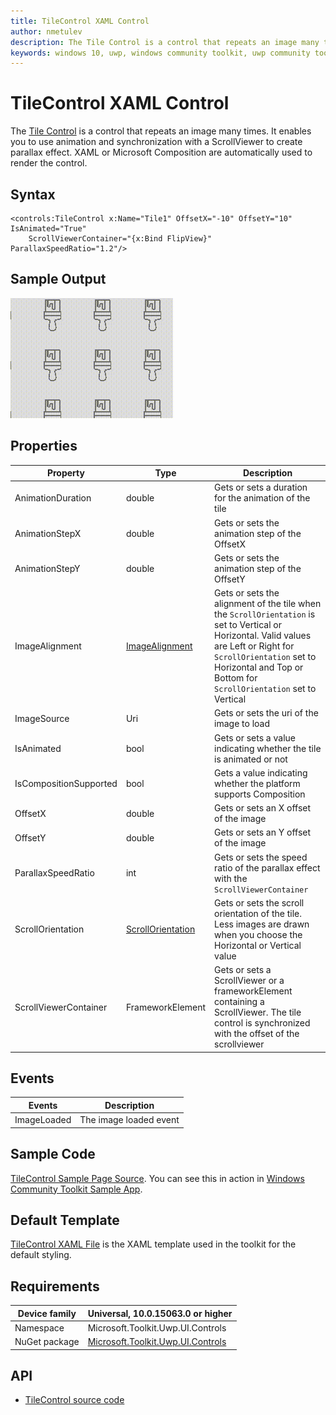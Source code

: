 ```yaml
---
title: TileControl XAML Control
author: nmetulev
description: The Tile Control is a control that repeats an image many times. It enables you to use animation and synchronization with a ScrollViewer to create parallax effect. XAML or Microsoft Composition are automatically used to render the control.
keywords: windows 10, uwp, windows community toolkit, uwp community toolkit, uwp toolkit, TileControl, XAML Control, xaml
---
```


# TileControl XAML Control

The [Tile Control](https://docs.microsoft.com/dotnet/api/microsoft.toolkit.uwp.ui.controls.tilecontrol) is a control that repeats an image many times. It enables you to use animation and synchronization with a ScrollViewer to create parallax effect. XAML or Microsoft Composition are automatically used to render the control.

## Syntax

```xaml
<controls:TileControl x:Name="Tile1" OffsetX="-10" OffsetY="10" IsAnimated="True" 
	ScrollViewerContainer="{x:Bind FlipView}" ParallaxSpeedRatio="1.2"/>
```

## Sample Output

![TileControl animation](../resources/images/Controls/TileControl.gif)

## Properties

| Property | Type | Description |
| -- | -- | -- |
| AnimationDuration | double | Gets or sets a duration for the animation of the tile |
| AnimationStepX | double | Gets or sets the animation step of the OffsetX |
| AnimationStepY | double | Gets or sets the animation step of the OffsetY |
| ImageAlignment | [ImageAlignment](https://docs.microsoft.com/dotnet/api/microsoft.toolkit.uwp.ui.controls.imagealignment) | Gets or sets the alignment of the tile when the `ScrollOrientation` is set to Vertical or Horizontal. Valid values are Left or Right for `ScrollOrientation` set to Horizontal and Top or Bottom for `ScrollOrientation` set to Vertical |
| ImageSource | Uri | Gets or sets the uri of the image to load |
| IsAnimated | bool | Gets or sets a value indicating whether the tile is animated or not |
| IsCompositionSupported | bool | Gets a value indicating whether the platform supports Composition |
| OffsetX | double | Gets or sets an X offset of the image |
| OffsetY | double | Gets or sets an Y offset of the image |
| ParallaxSpeedRatio | int | Gets or sets the speed ratio of the parallax effect with the `ScrollViewerContainer` |
| ScrollOrientation | [ScrollOrientation](https://docs.microsoft.com/dotnet/api/microsoft.toolkit.uwp.ui.controls.scrollorientation) | Gets or sets the scroll orientation of the tile. Less images are drawn when you choose the Horizontal or Vertical value |
| ScrollViewerContainer | FrameworkElement | Gets or sets a ScrollViewer or a frameworkElement containing a ScrollViewer. The tile control is synchronized with the offset of the scrollviewer |

## Events

| Events | Description |
| -- | -- |
| ImageLoaded | The image loaded event |

## Sample Code

[TileControl Sample Page Source](https://github.com/Microsoft/UWPCommunityToolkit/tree/master/Microsoft.Toolkit.Uwp.SampleApp/SamplePages/TileControl). You can see this in action in [Windows Community Toolkit Sample App](https://www.microsoft.com/store/apps/9NBLGGH4TLCQ).

## Default Template 

[TileControl XAML File](https://github.com/Microsoft/UWPCommunityToolkit/blob/master/Microsoft.Toolkit.Uwp.UI.Controls/TileControl/TileControl.xaml) is the XAML template used in the toolkit for the default styling.

## Requirements

| Device family | Universal, 10.0.15063.0 or higher |
| -- | -- |
| Namespace | Microsoft.Toolkit.Uwp.UI.Controls |
| NuGet package | [Microsoft.Toolkit.Uwp.UI.Controls](https://www.nuget.org/packages/Microsoft.Toolkit.Uwp.UI.Controls/) |

## API

* [TileControl source code](https://github.com/Microsoft/UWPCommunityToolkit/tree/master/Microsoft.Toolkit.Uwp.UI.Controls/TileControl)